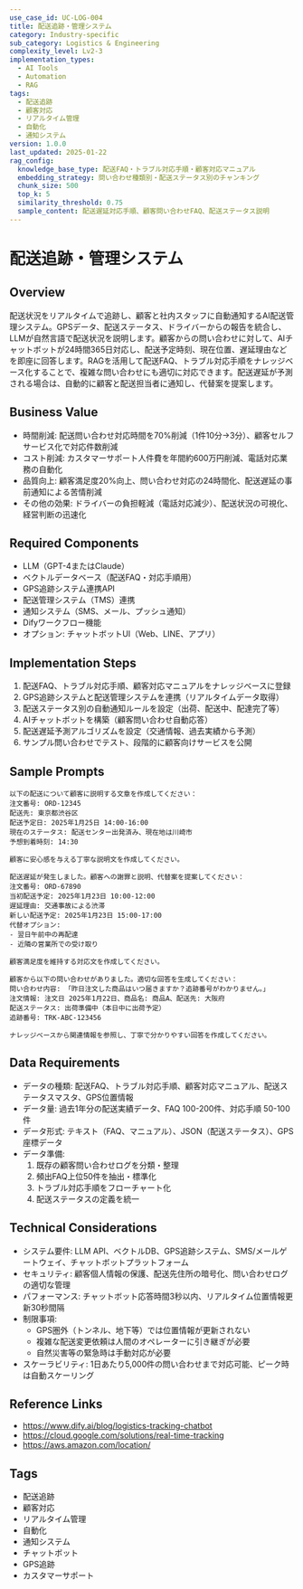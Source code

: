 ```yaml
---
use_case_id: UC-LOG-004
title: 配送追跡・管理システム
category: Industry-specific
sub_category: Logistics & Engineering
complexity_level: Lv2-3
implementation_types:
  - AI Tools
  - Automation
  - RAG
tags:
  - 配送追跡
  - 顧客対応
  - リアルタイム管理
  - 自動化
  - 通知システム
version: 1.0.0
last_updated: 2025-01-22
rag_config:
  knowledge_base_type: 配送FAQ・トラブル対応手順・顧客対応マニュアル
  embedding_strategy: 問い合わせ種類別・配送ステータス別のチャンキング
  chunk_size: 500
  top_k: 5
  similarity_threshold: 0.75
  sample_content: 配送遅延対応手順、顧客問い合わせFAQ、配送ステータス説明
---
```


# 配送追跡・管理システム

## Overview

配送状況をリアルタイムで追跡し、顧客と社内スタッフに自動通知するAI配送管理システム。GPSデータ、配送ステータス、ドライバーからの報告を統合し、LLMが自然言語で配送状況を説明します。顧客からの問い合わせに対して、AIチャットボットが24時間365日対応し、配送予定時刻、現在位置、遅延理由などを即座に回答します。RAGを活用して配送FAQ、トラブル対応手順をナレッジベース化することで、複雑な問い合わせにも適切に対応できます。配送遅延が予測される場合は、自動的に顧客と配送担当者に通知し、代替案を提案します。

## Business Value

- 時間削減: 配送問い合わせ対応時間を70%削減（1件10分→3分）、顧客セルフサービス化で対応件数削減
- コスト削減: カスタマーサポート人件費を年間約600万円削減、電話対応業務の自動化
- 品質向上: 顧客満足度20%向上、問い合わせ対応の24時間化、配送遅延の事前通知による苦情削減
- その他の効果: ドライバーの負担軽減（電話対応減少）、配送状況の可視化、経営判断の迅速化

## Required Components

- LLM（GPT-4またはClaude）
- ベクトルデータベース（配送FAQ・対応手順用）
- GPS追跡システム連携API
- 配送管理システム（TMS）連携
- 通知システム（SMS、メール、プッシュ通知）
- Difyワークフロー機能
- オプション: チャットボットUI（Web、LINE、アプリ）

## Implementation Steps

1. 配送FAQ、トラブル対応手順、顧客対応マニュアルをナレッジベースに登録
2. GPS追跡システムと配送管理システムを連携（リアルタイムデータ取得）
3. 配送ステータス別の自動通知ルールを設定（出荷、配送中、配達完了等）
4. AIチャットボットを構築（顧客問い合わせ自動応答）
5. 配送遅延予測アルゴリズムを設定（交通情報、過去実績から予測）
6. サンプル問い合わせでテスト、段階的に顧客向けサービスを公開

## Sample Prompts

```
以下の配送について顧客に説明する文章を作成してください：
注文番号: ORD-12345
配送先: 東京都渋谷区
配送予定日: 2025年1月25日 14:00-16:00
現在のステータス: 配送センター出発済み、現在地は川崎市
予想到着時刻: 14:30

顧客に安心感を与える丁寧な説明文を作成してください。
```

```
配送遅延が発生しました。顧客への謝罪と説明、代替案を提案してください：
注文番号: ORD-67890
当初配送予定: 2025年1月23日 10:00-12:00
遅延理由: 交通事故による渋滞
新しい配送予定: 2025年1月23日 15:00-17:00
代替オプション:
- 翌日午前中の再配達
- 近隣の営業所での受け取り

顧客満足度を維持する対応文を作成してください。
```

```
顧客から以下の問い合わせがありました。適切な回答を生成してください：
問い合わせ内容: 「昨日注文した商品はいつ届きますか？追跡番号がわかりません。」
注文情報: 注文日 2025年1月22日、商品名: 商品A、配送先: 大阪府
配送ステータス: 出荷準備中（本日中に出荷予定）
追跡番号: TRK-ABC-123456

ナレッジベースから関連情報を参照し、丁寧で分かりやすい回答を作成してください。
```

## Data Requirements

- データの種類: 配送FAQ、トラブル対応手順、顧客対応マニュアル、配送ステータスマスタ、GPS位置情報
- データ量: 過去1年分の配送実績データ、FAQ 100-200件、対応手順 50-100件
- データ形式: テキスト（FAQ、マニュアル）、JSON（配送ステータス）、GPS座標データ
- データ準備:
  1. 既存の顧客問い合わせログを分類・整理
  2. 頻出FAQ上位50件を抽出・標準化
  3. トラブル対応手順をフローチャート化
  4. 配送ステータスの定義を統一

## Technical Considerations

- システム要件: LLM API、ベクトルDB、GPS追跡システム、SMS/メールゲートウェイ、チャットボットプラットフォーム
- セキュリティ: 顧客個人情報の保護、配送先住所の暗号化、問い合わせログの適切な管理
- パフォーマンス: チャットボット応答時間3秒以内、リアルタイム位置情報更新30秒間隔
- 制限事項:
  - GPS圏外（トンネル、地下等）では位置情報が更新されない
  - 複雑な配送変更依頼は人間のオペレーターに引き継ぎが必要
  - 自然災害等の緊急時は手動対応が必要
- スケーラビリティ: 1日あたり5,000件の問い合わせまで対応可能、ピーク時は自動スケーリング

## Reference Links

- https://www.dify.ai/blog/logistics-tracking-chatbot
- https://cloud.google.com/solutions/real-time-tracking
- https://aws.amazon.com/location/

## Tags

- 配送追跡
- 顧客対応
- リアルタイム管理
- 自動化
- 通知システム
- チャットボット
- GPS追跡
- カスタマーサポート
